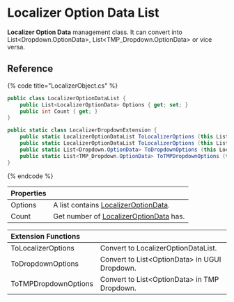 # Localizer Option Data List

**Localizer Option Data** management class. It can convert into List&lt;Dropdown.OptionData&gt;, List&lt;TMP\_Dropdown.OptionData&gt; or vice versa.

## Reference

{% code title="LocalizerObject.cs" %}
```csharp
public class LocalizerOptionDataList { 
    public List<LocalizerOptionData> Options { get; set; }
    public int Count { get; }
}

public static class LocalizerDropdownExtension {
    public static LocalizerOptionDataList ToLocalizerOptions (this List<Dropdown.OptionData> value) { }
    public static LocalizerOptionDataList ToLocalizerOptions (this List<TMP_Dropdown.OptionData> value) { }
    public static List<Dropdown.OptionData> ToDropdownOptions (this LocalizerOptionDataList value) { }
    public static List<TMP_Dropdown.OptionData> ToTMPDropdownOptions (this LocalizerOptionDataList value) { }
}
```
{% endcode %}

| **Properties** |  |
| :--- | :--- |
| Options | A list contains [LocalizerOptionData](localizer-option-data.md). |
| Count | Get number of  [LocalizerOptionData](localizer-option-data.md) has. |

| Extension Functions |  |
| :--- | :--- |
| ToLocalizerOptions | Convert to LocalizerOptionDataList. |
| ToDropdownOptions | Convert to List&lt;OptionData&gt; in UGUI Dropdown. |
| ToTMPDropdownOptions | Convert to List&lt;OptionData&gt; in TMP Dropdown. |

